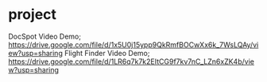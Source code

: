 # project
DocSpot Video Demo;  https://drive.google.com/file/d/1x5U0j15ypp9QkRmfBOCwXx6k_7WsLQAy/view?usp=sharing
Flight Finder Video Demo;  https://drive.google.com/file/d/1LR6q7k7k2EItCG9f7kv7nC_LZn6xZK4b/view?usp=sharing
